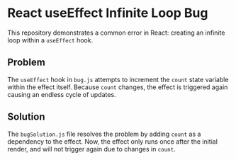 # React useEffect Infinite Loop Bug
This repository demonstrates a common error in React: creating an infinite loop within a `useEffect` hook.

## Problem
The `useEffect` hook in `bug.js` attempts to increment the `count` state variable within the effect itself. Because `count` changes, the effect is triggered again causing an endless cycle of updates.

## Solution
The `bugSolution.js` file resolves the problem by adding `count` as a dependency to the effect.  Now, the effect only runs once after the initial render, and will not trigger again due to changes in `count`.
